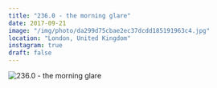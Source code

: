 ```yaml
---
title: "236.0 - the morning glare"
date: 2017-09-21
image: "/img/photo/da299d75cbae2ec37dcdd185191963c4.jpg"
location: "London, United Kingdom"
instagram: true
draft: false
---
```


![236.0 - the morning glare](/img/photo/da299d75cbae2ec37dcdd185191963c4.jpg)
